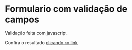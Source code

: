 # Formulario com validação de campos

Validação feita com javascript.

Confira o resultado [clicando no link](https://gisellebarbosa.github.io/Formulario-valid/)
